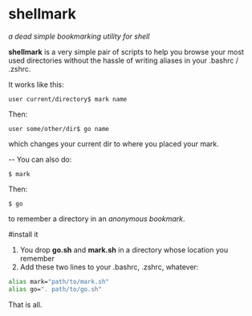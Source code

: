 shellmark
=========

_a dead simple bookmarking utility for shell_

__shellmark__ is a very simple pair of scripts to help you browse your 
most used directories without the hassle of writing aliases in your
.bashrc / .zshrc.

It works like this:
```
user current/directory$ mark name
```

Then:
```
user some/other/dir$ go name
```
which changes your current dir to where you placed your mark.

--
You can also do:
```
$ mark
```

Then:
```
$ go
```
to remember a directory in an _anonymous bookmark_.

#install it

1. You drop __go.sh__ and __mark.sh__ in a directory whose location you remember
2. Add these two lines to your .bashrc, .zshrc, whatever:

```bash
alias mark="path/to/mark.sh"
alias go=". path/to/go.sh"
```

That is all.
